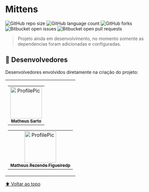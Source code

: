 # Mittens

![GitHub repo size](https://img.shields.io/github/repo-size/MatheusSarto/Mittens)
![GitHub language count](https://img.shields.io/github/languages/count/MatheusSarto/Mittens)
![GitHub forks](https://img.shields.io/github/forks/MatheusSarto/Mittens?style=social)
![Bitbucket open issues](https://img.shields.io/bitbucket/issues/MatheusSarto/Mittens)
![Bitbucket open pull requests](https://img.shields.io/bitbucket/pr-raw/MatheusSarto/Mittens)

> Projeto ainda em desenvolvimento, no momento somente as dependencias foram adicionadas e configuradas.

## 🤝 Desenvolvedores 

Desenvolvedores envolvidos diretamente na criação do projeto:

<table border="0" cellspacing="0" cellpadding="0">
 <tr>
 <td>
  <table>
    <tr>
      <td align="center">
        <a href="https://github.com/MatheusSarto" target="_blank">
          <img src="https://github.com/MatheusSarto.png" width="100px;" alt="ProfilePic"/><br>
          <sub>
            <b>Matheus Sarto</b>
          </sub>
        </a>
      </td>
    </tr>
  </table>


  <table>
    <tr>
      <td align="center">
        <a href="https://github.com/AshnOne" target="_blank">
          <img src="https://github.com/AshnOne.png" width="100px;" alt="ProfilePic"/><br>
          <sub>
            <b>Matheus Rezende Figueiredp</b>
          </sub>
        </a>
      </td>
    </tr>
  </table>
 </td>
 </tr>
</table>

[⬆ Voltar ao topo](#GGMaker)<br>
